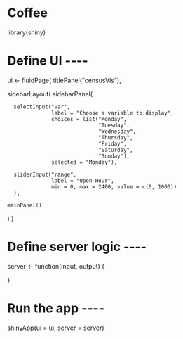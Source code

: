 # Coffee

library(shiny)

# Define UI ----
ui <- fluidPage(
  titlePanel("censusVis"),
  
  sidebarLayout(
    sidebarPanel(
      
      selectInput("var", 
                  label = "Choose a variable to display",
                  choices = list("Monday", 
                                 "Tuesday",
                                 "Wednesday", 
                                 "Thursday",
                                 "Friday",
                                 "Saturday",
                                 "Sunday"),
                  selected = "Monday"),
      
      sliderInput("range", 
                  label = "Open Hour",
                  min = 0, max = 2400, value = c(0, 1000))
      ),
    
    mainPanel()
  )
  )

# Define server logic ----
server <- function(input, output) {
  
}

# Run the app ----
shinyApp(ui = ui, server = server)
